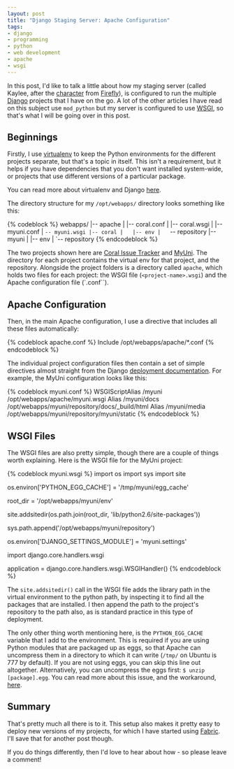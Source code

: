 ```yaml
--- 
layout: post
title: "Django Staging Server: Apache Configuration"
tags: 
- django
- programming
- python
- web development
- apache
- wsgi
---
```


In this post, I'd like to talk a little about how my staging server (called
Kaylee, after the [character][kaylee] from [Firefly][firefly]), is configured
to run the multiple [Django][django] projects that I have on the go. A lot of
the other articles I have read on this subject use `mod_python` but my server
is configured to use [WSGI][wsgi], so that's what I will be going over in this
post.

<!--more-->

Beginnings
----------

Firstly, I use [virtualenv][virtualenv] to keep the Python environments for the
different projects separate, but that's a topic in itself. This isn't
a requirement, but it helps if you have dependencies that you don't want
installed system-wide, or projects that use different versions of a particular
package.

You can read more about virtualenv and Django [here][saltycrane].

The directory structure for my `/opt/webapps/` directory looks something like
this:

{% codeblock %}
webapps/
|-- apache
|   |-- coral.conf
|   |-- coral.wsgi
|   |-- myuni.conf
|   `-- myuni.wsgi
|-- coral
|   |-- env
|   `-- repository
|-- myuni
|   |-- env
|   `-- repository
{% endcodeblock %}

The two projects shown here are [Coral Issue Tracker][coral] and
[MyUni][myuni]. The directory for each
project contains the virtual env for that project, and the repository. Alongside
the project folders is a directory called `apache`, which holds two files for
each project: the WSGI file (`<project-name>.wsgi`) and the Apache
configuration file (`<project-name>.conf``).

Apache Configuration
--------------------

Then, in the main Apache configuration, I use a directive that includes all
these files automatically:

{% codeblock apache.conf %}
Include    /opt/webapps/apache/*.conf
{% endcodeblock %}

The individual project configuration files then contain a set of simple
directives almost straight from the Django [deployment documentation][docs].
For example, the MyUni configuration looks like this:

{% codeblock myuni.conf %}
WSGIScriptAlias  /myuni       /opt/webapps/apache/myuni.wsgi
Alias            /myuni/docs   /opt/webapps/myuni/repository/docs/_build/html
Alias            /myuni/media  /opt/webapps/myuni/repository/myuni/static
{% endcodeblock %}

WSGI Files
----------

The WSGI files are also pretty simple, though there are a couple of things worth
explaining. Here is the WSGI file for the MyUni project:

{% codeblock myuni.wsgi %}
import os
import sys
import site

os.environ['PYTHON_EGG_CACHE'] = '/tmp/myuni/egg_cache'

root_dir = '/opt/webapps/myuni/env'

site.addsitedir(os.path.join(root_dir, 'lib/python2.6/site-packages'))

sys.path.append('/opt/webapps/myuni/repository')

os.environ['DJANGO_SETTINGS_MODULE'] = 'myuni.settings'

import django.core.handlers.wsgi

application = django.core.handlers.wsgi.WSGIHandler()
{% endcodeblock %}

The `site.addsitedir()` call in the WSGI file adds the library path in the
virtual environment to the python path, by inspecting it to find all the
packages that are installed. I then append the path to the project's repository
to the path also, as is standard practice in this type of deployment.

The only other thing worth mentioning here, is the `PYTHON_EGG_CACHE` variable
that I add to the environment. This is required if you are using Python modules
that are packaged up as eggs, so that Apache can uncompress them in a directory
to which it can write (`/tmp/` on Ubuntu is 777 by default). If you are not
using eggs, you can skip this line out altogether. Alternatively, you can
uncompress the eggs first: `$ unzip [package].egg`. You can read more about
this issue, and the workaround, [here][soq].

Summary
-------

That's pretty much all there is to it. This setup also makes it pretty easy to
deploy new versions of my projects, for which I have started using
[Fabric][fabric]. I'll save that for another post though.

If you do things differently, then I'd love to hear about how - so please leave
a comment!

[kaylee]: http://en.wikipedia.org/wiki/List_of_Firefly_characters#Kaylee_Frye "Kaylee"
[firefly]: http://en.wikipedia.org/wiki/Firefly_(TV_series) "Firefly"
[django]: http://www.djangoproject.com/ "Django Project"
[wsgi]: http://wsgi.org/wsgi/ "WSGI"
[virtualenv]: http://virtualenv.openplans.org "virtualenv"
[saltycrane]: http://www.saltycrane.com/blog/2009/05/notes-using-pip-and-virtualenv-django/ "Notes on using pip and virtualenv with Django"
[coral]: http://bitbucket.org/robgolding63/coral "Coral Issue Tracker"
[myuni]: http://bitbucket.org/robgolding63/myuni "MyUni"
[docs]: http://docs.djangoproject.com/en/dev/howto/deployment/modwsgi/ "Using Django with Apache and mod_wsgi"
[soq]: http://stackoverflow.com/questions/1855219/django-python-egg-cache-access-denied-error "Django: PYTHON_EGG_CACHE, access denied error"
[fabric]: http://docs.fabfile.org/0.9.0/ "Fabric v0.9"
